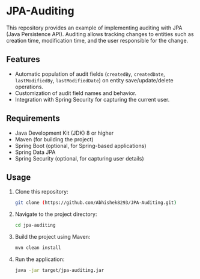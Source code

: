 # JPA-Auditing


This repository provides an example of implementing auditing with JPA (Java Persistence API). Auditing allows tracking changes to entities such as creation time, modification time, and the user responsible for the change.

## Features

- Automatic population of audit fields (`createdBy`, `createdDate`, `lastModifiedBy`, `lastModifiedDate`) on entity save/update/delete operations.
- Customization of audit field names and behavior.
- Integration with Spring Security for capturing the current user.

## Requirements

- Java Development Kit (JDK) 8 or higher
- Maven (for building the project)
- Spring Boot (optional, for Spring-based applications)
- Spring Data JPA
- Spring Security (optional, for capturing user details)

## Usage

1. Clone this repository:

    ```bash
    git clone (https://github.com/Abhishek8293/JPA-Auditing.git)
    ```

2. Navigate to the project directory:

    ```bash
    cd jpa-auditing
    ```

3. Build the project using Maven:

    ```bash
    mvn clean install
    ```

4. Run the application:

    ```bash
    java -jar target/jpa-auditing.jar
    ```
